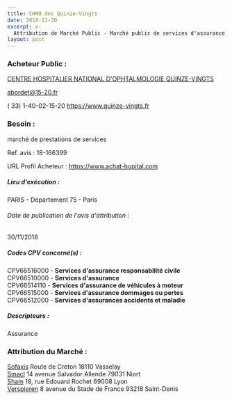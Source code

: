 ```yaml
---
title: CHNO des Quinze-Vingts
date: 2018-11-30
excerpt: >-
  Attribution de Marché Public - Marché public de services d'assurance pour le Centre hospitalier national d'ophtalmologie des quinze-vingts
layout: post
---
```


### Acheteur Public : 
<a href="/acheteur-32/siren-180036014"> CENTRE HOSPITALIER NATIONAL D'OPHTALMOLOGIE QUINZE-VINGTS</a><br/>



abordet@15-20.fr

( 33) 1-40-02-15-20
https://www.quinze-vingts.fr
### Besoin :

marché de prestations de services

Ref. avis : 18-166399

URL Profil Acheteur : https://www.achat-hopital.com

##### Lieu d'exécution :

PARIS - Département 75 - Paris

###### Date de publication de l'avis d'attribution : 
30/11/2018

##### Codes CPV concerné(s) :
CPV66516000 - **Services d'assurance responsabilité civile** <br/>
CPV66510000 - **Services d'assurance** <br/>
CPV66514110 - **Services d'assurance de véhicules à moteur** <br/>
CPV66515000 - **Services d'assurance dommages ou pertes** <br/>
CPV66512000 - **Services d'assurances accidents et maladie** <br/>

##### Descripteurs :
Assurance <br/>

### Attribution du Marché :
<a href="/entreprise-255/siren-335171096"> Sofaxis</a>    Route de Creton 18110 Vasselay <br/>
<a href="/entreprise-253/siren-301309605"> Smacl</a>    14 avenue Salvador Allende 79031 Niort <br/>
<a href="/entreprise-268/siren-779860881"> Sham</a>    18, rue Edouard Rochet 69008 Lyon <br/>
<a href="/entreprise-254/siren-321502049"> Verspieren</a>    8 avenue du Stade de France 93218 Saint-Denis <br/>
